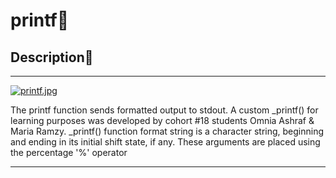 # printf:tada:

## Description:page_facing_up:

------------

[![printf.jpg](https://i.postimg.cc/QtBH3tmV/printf.jpg)](https://postimg.cc/S2hyLmwp)

The printf function sends formatted output to stdout.
A custom _printf() for learning purposes was developed by cohort  #18 students Omnia Ashraf & Maria Ramzy.
_printf() function format string is a character string, beginning and ending in its initial shift state, if any. 
These arguments are placed using the percentage '%' operator

------------
